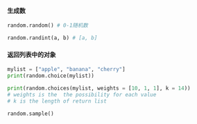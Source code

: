 #### 生成数

```python
random.random() # 0-1随机数

random.randint(a, b) # [a, b]

```

#### 返回列表中的对象

```python
mylist = ["apple", "banana", "cherry"]
print(random.choice(mylist))

print(random.choices(mylist, weights = [10, 1, 1], k = 14))
# weights is the  the possibility for each value
# k is the length of return list

random.sample()
```

